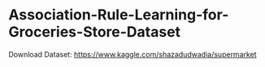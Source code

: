 # Association-Rule-Learning-for-Groceries-Store-Dataset

Download Dataset: https://www.kaggle.com/shazadudwadia/supermarket
